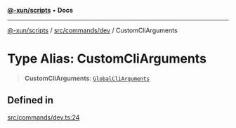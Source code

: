 [**@-xun/scripts**](../../../../README.md) • **Docs**

***

[@-xun/scripts](../../../../README.md) / [src/commands/dev](../README.md) / CustomCliArguments

# Type Alias: CustomCliArguments

> **CustomCliArguments**: [`GlobalCliArguments`](../../../configure/type-aliases/GlobalCliArguments.md)

## Defined in

[src/commands/dev.ts:24](https://github.com/Xunnamius/xscripts/blob/4c305ac01bcb5579e4796a0cd2b08508dc5de5e1/src/commands/dev.ts#L24)
